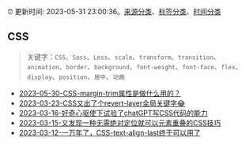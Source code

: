 :alarm_clock: 更新时间: 2023-05-31 23:00:36。[来源分类](../README.md)、[标签分类](../TAGS.md)、[时间分类](../TIMELINE.md)

## CSS


> 关键字：`CSS`、`Sass`、`Less`、`scale`、`transform`、`transition`、`animation`、`border`、`background`、`font-weight`、`font-face`、`flex`、`display`、`position`、`居中`、`动画`



- [2023-05-30-CSS-margin-trim属性是做什么用的？](https://www.zhangxinxu.com/wordpress/2023/05/css-margin-trim/) 
- [2023-03-23-CSS又出了个revert-layer全局关键字😂](https://www.zhangxinxu.com/wordpress/2023/03/css-revert-layer-global-keyword/) 
- [2023-03-16-好奇心驱使下试验了chatGPT写CSS代码的能力](https://www.zhangxinxu.com/wordpress/2023/03/chatgpt-write-css/) 
- [2023-03-15-又发现一种无需绝对定位就可以元素重叠的CSS技巧](https://www.zhangxinxu.com/wordpress/2023/03/css-container-rule-overlap/) 
- [2023-03-12-一万年了，CSS-text-align-last终于可以用了](https://www.zhangxinxu.com/wordpress/2023/03/css-text-align-last/) 
